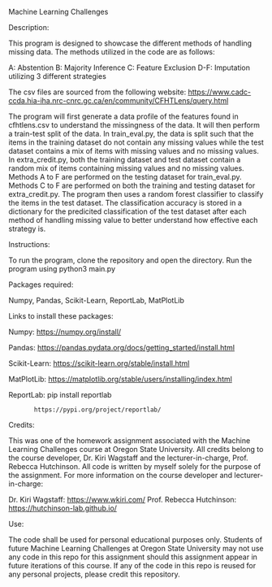 Machine Learning Challenges


Description: 

This program is designed to showcase the different methods of handling missing data. The methods utilized in the code are as follows:

A: Abstention
B: Majority Inference
C: Feature Exclusion
D-F: Imputation utilizing 3 different strategies

The csv files are sourced from the following website: https://www.cadc-ccda.hia-iha.nrc-cnrc.gc.ca/en/community/CFHTLens/query.html

The program will first generate a data profile of the features found in cfhtlens.csv to understand the missingness of the data. It will then perform a train-test split of the data. In train_eval.py, the data is split such that the items in the training dataset do not contain any missing values while the test dataset contains a mix of items with missing values and no missing values. In extra_credit.py, both the training dataset and test dataset contain a random mix of items containing missing values and no missing values. Methods A to F are performed on the testing dataset for train_eval.py. Methods C to F are performed on both the training and testing dataset for extra_credit.py. The program then uses a random forest classifier to classify the items in the test dataset. The classification accuracy is stored in a dictionary for the predicited classification of the test dataset after each method of handling missing value to better understand how effective each strategy is. 


Instructions:

To run the program, clone the repository and open the directory. Run the program using python3 main.py


Packages required: 

Numpy, Pandas, Scikit-Learn, ReportLab, MatPlotLib

Links to install these packages:

Numpy: https://numpy.org/install/

Pandas: https://pandas.pydata.org/docs/getting_started/install.html

Scikit-Learn: https://scikit-learn.org/stable/install.html

MatPlotLib: https://matplotlib.org/stable/users/installing/index.html

ReportLab: pip install reportlab

           https://pypi.org/project/reportlab/


Credits: 

This was one of the homework assignment associated with the Machine Learning Challenges course at Oregon State University. All credits belong to the course developer, Dr. Kiri Wagstaff and the lecturer-in-charge, Prof. Rebecca Hutchinson. All code is written by myself solely for the purpose of the assignment. For more information on the course developer and lecturer-in-charge:

Dr. Kiri Wagstaff: https://www.wkiri.com/
Prof. Rebecca Hutchinson: https://hutchinson-lab.github.io/

Use: 

The code shall be used for personal educational purposes only. Students of future Machine Learning Challenges at Oregon State University may not use any code in this repo for this assignment should this assignment appear in future iterations of this course. If any of the code in this repo is reused for any personal projects, please credit this repository. 
